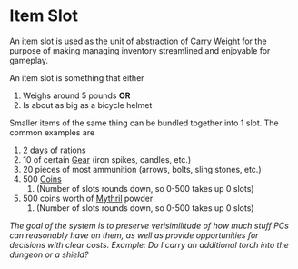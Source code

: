 # Item Slot

An item slot is used as the unit of abstraction of [Carry Weight](Carry%20Capacity.md) for the purpose of making managing inventory streamlined and enjoyable for gameplay. 

An item slot is something that either 
1. Weighs around 5 pounds **OR** 
2. Is about as big as a bicycle helmet 

Smaller items of the same thing can be bundled together into 1 slot. The common examples are
1. 2 days of rations
2. 10 of certain [Gear](../../Items/Standard%20Gear.md) (iron spikes, candles, etc.)
3. 20 pieces of most ammunition (arrows, bolts, sling stones, etc.)
4. 500 [Coins](../../Economy/Coins.md) 
	1. (Number of slots rounds down, so 0-500 takes up 0 slots)
5. 500 coins worth of [Mythril](../../Magic/Mythril.md) powder 
	1. (Number of slots rounds down, so 0-500 takes up 0 slots)


*The goal of the system is to preserve verisimilitude of how much stuff PCs can reasonably have on them, as well as provide opportunities for decisions with clear costs. Example: Do I carry an additional torch into the dungeon or a shield?*